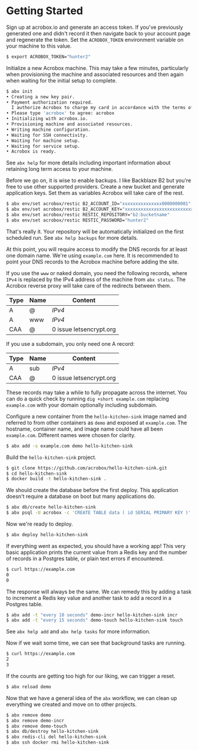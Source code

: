 # Getting Started

Sign up at acrobox.io and generate an access token. If you've previously
generated one and didn't record it then navigate back to your account page
and regenerate the token. Set the `ACROBOX_TOKEN` environment variable on your
machine to this value.

```sh
$ export ACROBOX_TOKEN="hunter2"
```

Initialize a new Acrobox machine. This may take a few minutes, particularly
when provisioning the machine and associated resources and then again when
waiting for the initial setup to complete.

```sh
$ abx init
• Creating a new key pair.
• Payment authorization required.
  I authorize Acrobox to charge my card in accordance with the terms of service.
• Please type 'acrobox' to agree: acrobox
• Initializing with acrobox.io.
• Provisioning machine and associated resources.
• Writing machine configuration.
• Waiting for SSH connectivity.
• Waiting for machine setup.
• Waiting for service setup.
• Acrobox is ready.
```

See `abx help` for more details including important information about
retaining long term access to your machine.

Before we go on, it is wise to enable backups. I like Backblaze B2 but you're
free to use other supported providers. Create a new bucket and generate
application keys. Set them as variables Acrobox will take care of the rest.

```sh
$ abx env/set acrobox/restic B2_ACCOUNT_ID="xxxxxxxxxxxxxxx0000000001"
$ abx env/set acrobox/restic B2_ACCOUNT_KEY="xxxxxxxxxxxxxxxxxxxxxxxxxxxxxxx"
$ abx env/set acrobox/restic RESTIC_REPOSITORY="b2:bucketname"
$ abx env/set acrobox/restic RESTIC_PASSWORD="hunter2"
```

That's really it. Your repository will be automatically initialized on the
first scheduled run. See `abx help backups` for more details.

At this point, you will require access to modify the DNS records for at least
one domain name. We're using `example.com` here. It is recommended to point
your DNS records to the Acrobox machine before adding the site.

If you use the `www` or naked domain, you need the following records, where
`IPv4` is replaced by the IPv4 address of the machine from `abx status`. The
Acrobox reverse proxy will take care of the redirects between them.

| Type | Name | Content                 |
| ---- | ---- | ----------------------- |
| A    | @    | *IPv4*                  |
| A    | www  | *IPv4*                  |
| CAA  | @    | 0 issue letsencrypt.org |

If you use a subdomain, you only need one A record:

| Type | Name | Content                 |
| ---- | ---- | ----------------------- |
| A    | sub  | *IPv4*                  |
| CAA  | @    | 0 issue letsencrypt.org |

These records may take a while to fully propagate across the internet. You can
do a quick check by running `dig +short example.com` replacing `example.com`
with your domain optionally including subdomain.

Configure a new container from the `hello-kitchen-sink` image named and
referred to from other containers as `demo` and exposed at `example.com`.
The hostname, container name, and image name could have all been `example.com`.
Different names were chosen for clarity.

```sh
$ abx add -s example.com demo hello-kitchen-sink
```

Build the `hello-kitchen-sink` project.

```sh
$ git clone https://github.com/acrobox/hello-kitchen-sink.git
$ cd hello-kitchen-sink
$ docker build -t hello-kitchen-sink .
```

We should create the database before the first deploy. This application doesn't
require a database on boot but many applications do.

```sh
$ abx db/create hello-kitchen-sink
$ abx psql -U acrobox -c 'CREATE TABLE data ( id SERIAL PRIMARY KEY )' hello-kitchen-sink
```

Now we're ready to deploy.

```sh
$ abx deploy hello-kitchen-sink
```

If everything went as expected, you should have a working app! This very basic
application prints the current value from a Redis key and the number of records
in a Postgres table, or plain text errors if encountered.

```sh
$ curl https://example.com
0
0
```

The response will always be the same. We can remedy this by adding a task to
increment a Redis key value and another task to add a record in a Postgres
table.

```sh
$ abx add -t "every 10 seconds" demo-incr hello-kitchen-sink incr
$ abx add -t "every 15 seconds" demo-touch hello-kitchen-sink touch
```

See `abx help add` and `abx help tasks` for more information.

Now if we wait some time, we can see that background tasks are running.

```sh
$ curl https://example.com
2
3
```

If the counts are getting too high for our liking, we can trigger a reset.

```sh
$ abx reload demo
```

Now that we have a general idea of the `abx` workflow, we can clean up
everything we created and move on to other projects.

```sh
$ abx remove demo
$ abx remove demo-incr
$ abx remove demo-touch
$ abx db/destroy hello-kitchen-sink
$ abx redis-cli del hello-kitchen-sink
$ abx ssh docker rmi hello-kitchen-sink
```
